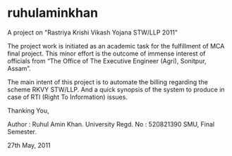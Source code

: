 # ruhulaminkhan
A project on "Rastriya Krishi Vikash Yojana STW/LLP 2011"

The project work is initiated as an academic task for the fulfillment of MCA final project. This minor effort is the outcome of immense interest of officials from “The Office of The Executive Engineer (Agri), Sonitpur, Assam”.

The main intent of this project is to automate the billing regarding the scheme RKVY STW/LLP. And a quick synopsis of the system to produce in case of RTI (Right To Information) issues.

Thanking You,

Author : Ruhul Amin Khan. University Regd. No : 520821390 SMU, Final Semester.

27th May, 2011
